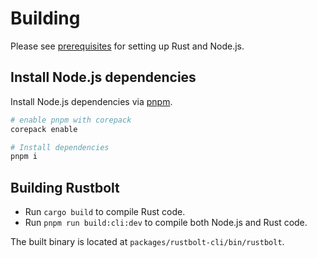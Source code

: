 # Building

Please see [prerequisites](./prerequisites) for setting up Rust and Node.js.

## Install Node.js dependencies

Install Node.js dependencies via [pnpm](https://pnpm.io/).

```bash
# enable pnpm with corepack
corepack enable

# Install dependencies
pnpm i
```

## Building Rustbolt

- Run `cargo build` to compile Rust code.
- Run `pnpm run build:cli:dev` to compile both Node.js and Rust code.

The built binary is located at `packages/rustbolt-cli/bin/rustbolt`.
